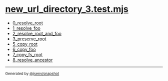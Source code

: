 # [new_url_directory_3.test.mjs](../new_url_directory_3.test.mjs)


- [0_resolve_root](0_resolve_root/0_resolve_root.md)
- [1_resolve_foo](1_resolve_foo/1_resolve_foo.md)
- [2_resolve_root_and_foo](2_resolve_root_and_foo/2_resolve_root_and_foo.md)
- [3_preserve_root](3_preserve_root/3_preserve_root.md)
- [5_copy_root](5_copy_root/5_copy_root.md)
- [6_copy_foo](6_copy_foo/6_copy_foo.md)
- [7_copy_fs_root](7_copy_fs_root/7_copy_fs_root.md)
- [8_resolve_ancestor](8_resolve_ancestor/8_resolve_ancestor.md)

---

<sub>
  Generated by <a href="https://github.com/jsenv/core/tree/main/packages/tooling/snapshot">@jsenv/snapshot</a>
</sub>
